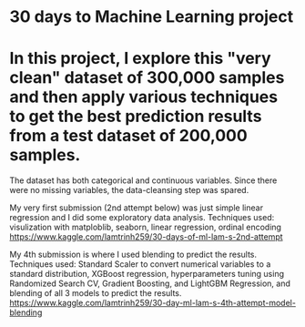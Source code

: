 # 30 days to Machine Learning project
# In this project, I explore this "very clean" dataset of 300,000 samples and then apply various techniques to get the best prediction results from a test dataset of 200,000 samples.

The dataset has both categorical and continuous variables. Since there were no missing variables, the data-cleansing step was spared. 

My very first submission (2nd attempt below) was just simple linear regression and I did some exploratory data analysis. Techniques used: visulization with matploblib, seaborn, linear regression, ordinal encoding
https://www.kaggle.com/lamtrinh259/30-days-of-ml-lam-s-2nd-attempt

My 4th submission is where I used blending to predict the results. Techniques used: Standard Scaler to convert numerical variables to a standard distribution, XGBoost regression, hyperparameters tuning using Randomized Search CV, Gradient Boosting, and LightGBM Regression, and blending of all 3 models to predict the results. 
https://www.kaggle.com/lamtrinh259/30-day-ml-lam-s-4th-attempt-model-blending
